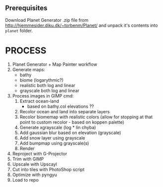 
## Prerequisites

Download Planet Generator .zip file from http://hjemmesider.diku.dk/~torbenm/Planet/ and unpack it's contents into `planet` folder.

# PROCESS
1. Planet Generator + Map Painter workflow
2. Generate maps:
   - bathy
   - biome (logarythmic?)
   - realistic both log and linear
   - grayscale both log and linear
3. Process images in GIMP cmd:
   1. Extract ocean-land
      - based on bathy.col elevations ??
   2. Recolor ocean and land into separate layers
   3. Recolor biomemap with realistic colors (allow for stopping at that point to custom recolor - based on koppen palette)
   4. Generate xgrayscale (log * lin chyba)
   5. Add gaussian blur based on elevation (grayscale)
   6. Add snow layer using grayscale
   7. Add bumpmap using grayscale(s)
   8. Render
4. Reproject with G-Projector
5. Trim with GIMP
6. Upscale with Upscayl
7. Cut into tiles with PhotoShop script
8. Optimize with pyngyu
9. Load to repo